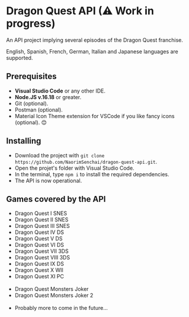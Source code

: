 # Dragon Quest API (⚠ Work in progress)

<p>An API project implying several episodes of the Dragon Quest franchise.</p>
<p>English, Spanish, French, German, Italian and Japanese languages are supported.</p>

## Prerequisites

<ul>
  <li><b>Visual Studio Code</b> or any other IDE.</li>
  <li><b>Node.JS v.16.18</b> or greater.</li>
  <li>Git (optional).</li>
  <li>Postman (optional).</li>
  <li>Material Icon Theme extension for VSCode if you like fancy icons (optional). 😊</li>
</ul>

## Installing

<ul>
  <li>Download the project with <code>git clone https://github.com/NaorimSenchai/dragon-quest-api.git</code>.</li>
  <li>Open the projet's folder with Visual Studio Code.</li>
  <li>In the terminal, type <code>npm i</code> to install the required dependencies.</li>
  <li>The API is now operational.</li>
</ul>

## Games covered by the API

<ul>
  <li>Dragon Quest I SNES</li>
  <li>Dragon Quest II SNES</li>
  <li>Dragon Quest III SNES</li>
  <li>Dragon Quest IV DS</li>
  <li>Dragon Quest V DS</li>
  <li>Dragon Quest VI DS</li>
  <li>Dragon Quest VII 3DS</li>
  <li>Dragon Quest VIII 3DS</li>
  <li>Dragon Quest IX DS</li>
  <li>Dragon Quest X WII</li>
  <li>Dragon Quest XI PC</li>
  <br>
  <li>Dragon Quest Monsters Joker</li>
  <li>Dragon Quest Monsters Joker 2</li>
  <br>
  <li>Probably more to come in the future...</li>
</ul>

